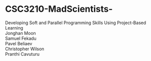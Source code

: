 # CSC3210-MadScientists-
Developing Soft and Parallel Programming Skills Using Project-Based Learning  
Jonghan Moon  
Samuel Fekadu  
Pavel Beliaev  
Christopher Wilson  
Pranthi Cavuturu 

